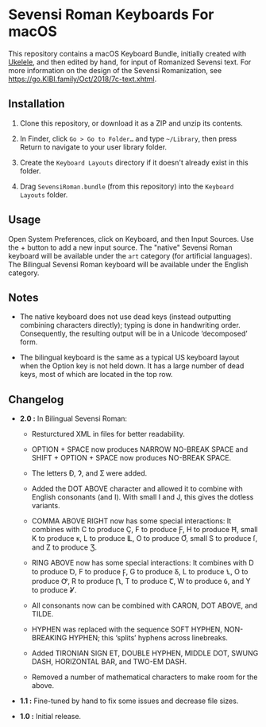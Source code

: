 #  Sevensi Roman Keyboards For macOS  #

This repository contains a macOS Keyboard Bundle, initially created
  with [Ukelele](https://scripts.sil.org/ukelele), and then edited by
  hand, for input of Romanized Sevensi text.
For more information on the design of the Sevensi Romanization, see
  <https://go.KIBI.family/Oct/2018/7c-text.xhtml>.

##  Installation  ##

01. Clone this repository, or download it as a ZIP and unzip its
      contents.

02. In Finder, click `Go > Go to Folder…` and type `~/Library`, then
      press Return to navigate to your user library folder.

03. Create the `Keyboard Layouts` directory if it doesn't already
      exist in this folder.

04. Drag `SevensiRoman.bundle` (from this repository) into the
      `Keyboard Layouts` folder.

##  Usage  ##

Open System Preferences, click on Keyboard, and then Input Sources.
Use the + button to add a new input source.
The "native" Sevensi Roman keyboard will be available under the `art`
  category (for artificial languages).
The Bilingual Sevensi Roman keyboard will be available under the
  English category.

##  Notes  ##

 +  The native keyboard does not use dead keys (instead outputting
      combining characters directly); typing is done in handwriting
      order.
    Consequently, the resulting output will be in a Unicode
      ‘decomposed’ form.

 +  The bilingual keyboard is the same as a typical US keyboard layout
      when the Option key is not held down.
    It has a large number of dead keys, most of which are located in
      the top row.

##  Changelog  ##

 +  **2.0 :**
    In Bilingual Sevensi Roman:

     +  Resturctured XML in files for better readability.

     +  OPTION + SPACE now produces NARROW NO-BREAK SPACE and SHIFT +
          OPTION + SPACE now produces NO-BREAK SPACE.

     +  The letters Ð, Ɂ, and Ʃ were added.

     +  Added the DOT ABOVE character and allowed it to combine with
          English consonants (and I).
        With small I and J, this gives the dotless variants.

     +  COMMA ABOVE RIGHT now has some special interactions: It
          combines with C to produce Ç, F to produce Ƒ, H to produce Ħ,
          small K to produce ᴋ, L to produce Ỻ, O to produce Ơ, small S
          to produce ſ, and Z to produce Ʒ.

     +  RING ABOVE now has some special interactions: It combines with
          D to produce Ꝺ, F to produce Ꝼ, G to produce Ᵹ, L to produce
          Ꝇ, O to produce Ꝍ, R to produce Ꞃ, T to produce Ꞇ, W to
          produce Ỽ, and Y to produce Ỿ.

     +  All consonants now can be combined with CARON, DOT ABOVE, and
          TILDE.

     +  HYPHEN was replaced with the sequence SOFT HYPHEN, NON-BREAKING
          HYPHEN; this ‘splits’ hyphens across linebreaks.

     +  Added TIRONIAN SIGN ET, DOUBLE HYPHEN, MIDDLE DOT, SWUNG DASH,
          HORIZONTAL BAR, and TWO-EM DASH.

     +  Removed a number of mathematical characters to make room for
          the above.

 +  **1.1 :**
    Fine-tuned by hand to fix some issues and decrease file sizes.

 +  **1.0 :**
    Initial release.
